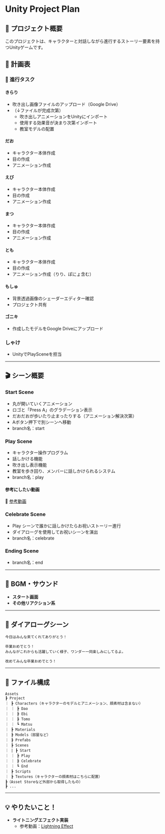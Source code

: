 # Unity Project Plan

## 🎯 プロジェクト概要

このプロジェクトは、キャラクターと対話しながら進行するストーリー要素を持つUnityゲームです。

## 📝 計画表

### 📌 **進行タスク**

#### **きらり**
- 吹き出し画像ファイルのアップロード（Google Drive）
- （↓ファイルが完成次第）
  - 吹き出しアニメーションをUnityにインポート
  - 使用する効果音が決まり次第インポート
  - 教室モデルの配置

#### **だお**
- キャラクター本体作成
- 目の作成
- アニメーション作成

#### **えび**
- キャラクター本体作成
- 目の作成
- アニメーション作成

#### **まつ**
- キャラクター本体作成
- 目の作成
- アニメーション作成

#### **とも**
- キャラクター本体作成
- 目の作成
- アニメーション作成（りり、ぽにょ含む）

#### **もしゅ**
- 背景透過画像のシェーダーエディター確認
- プロジェクト共有

#### **ゴニキ**
- 作成したモデルをGoogle Driveにアップロード

### **しゃけ**
- UnityでPlaySceneを担当

---

## 🎬 シーン概要

### **Start Scene**
- 丸が開いていくアニメーション
- ロゴと「Press A」のグラデーション表示
- だおだおが歩いたり止まったりする（アニメーション解決次第）
- Aボタン押下で別シーンへ移動
- branch名：start

### **Play Scene**
- キャラクター操作プログラム
- 話しかける機能
- 吹き出し表示機能
- 教室を歩き回り、メンバーに話しかけられるシステム
- branch名：play

#### **参考にしたい動画**
🔗 [参考動画](https://youtu.be/ta_L_qoMaqc)

### **Celebrate Scene**
- Play シーンで誰かに話しかけたらお祝いストーリー進行
- ダイアローグを使用してお祝いシーンを演出
- branch名：celebrate

### **Ending Scene**
- branch名：end

---

## 🎵 BGM・サウンド

- **スタート画面**
- **その他リアクション系**

---

## 💬 ダイアローグシーン

```
今日はみんな来てくれてありがとう！

卒業おめでとう！
みんながこれからも活躍していく様子、ワンダー一同楽しみにしてるよ。

改めてみんな卒業おめでとう！
```

---

## 📁 ファイル構成

```
Assets
┣ Project
｜ ┣ Characters（キャラクターのモデルとアニメーション、顔素材は含まない）
｜ ｜ ┣ Dao
｜ ｜ ┣ Ebi
｜ ｜ ┣ Tomo
｜ ｜ ┗ Matsu
｜ ┣ Materials
｜ ┣ Models（部屋など）
｜ ┣ Prefabs
｜ ┣ Scenes
｜ | ┣ Start
｜ ｜ ┣ Play
｜ ｜ ┣ Celebrate
｜ ｜ ┗ End
｜ ┣ Scripts
｜ ┣ Textures（キャラクターの顔素材はこちらに配置）
┣（Asset Storeなど外部から取得したもの）
┣ ...
```

---

## 💡 やりたいこと！

- **ライトニングエフェクト実装**
  - 参考動画：[Lightning Effect](https://www.youtube.com/watch?v=JVkv-hU0TmY)
